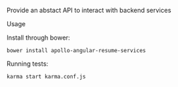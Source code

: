Provide an abstact API to interact with backend services

Usage

Install through bower:

    bower install apollo-angular-resume-services
Running tests:

    karma start karma.conf.js
